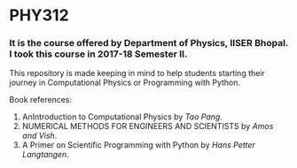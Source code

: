 # PHY312
### It is the course offered by Department of Physics, IISER Bhopal. I took this course in 2017-18 Semester II.
This repository is made keeping in mind to help students starting their journey in Computational Physics or Programming with Python.

Book references:
1. AnIntroduction to Computational Physics by _Tao Pang_.
2. NUMERICAL METHODS FOR ENGINEERS AND SCIENTISTS by _Amos and Vish_.
3. A Primer on Scientific Programming with Python by _Hans Petter Langtangen_.
